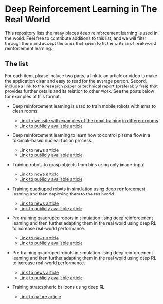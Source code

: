 
# Deep Reinforcement Learning in The Real World

This repository lists the many places deep reinforcement learning is used in the world. Feel free to contribute additions to this list, and we will filter through them and accept the ones that seem to fit the criteria of real-world reinforcement learning.


## The list

For each item, please include two parts, a link to an article or video to make the application clear and easy to read for the average person. Second, include a link to the research paper or technical report (preferably free) that provides further details and its relation to other work. See the posts below for examples of this format.

* Deep reinforcement learning is used to train mobile robots with arms to clean rooms.
  - [Link to website with examples of the robot training in different rooms](https://sites.google.com/view/relmm)
  - [Link to publicly available article](https://arxiv.org/abs/2107.13545)
  
* Deep reinforcement learning to learn how to control plasma flow in a tokamak-based nuclear fusion process.
  - [Link to news article](https://www.technologyreview.com/2022/02/16/1045470/deepminds-ai-can-control-superheated-plasma-inside-a-fusion-reactor/)
  - [Link to publicly available article](https://www.researchgate.net/publication/358650770_Magnetic_control_of_tokamak_plasmas_through_deep_reinforcement_learning)

* Training robots to grasp objects from bins using only image-input
  - [Link to news article](https://ai.googleblog.com/2016/03/deep-learning-for-robots-learning-from.html)
  - [Link to publicly available article](https://arxiv.org/abs/1603.02199)

* Training quadruped robots in simulation using deep reinforcement learning and then deploying them to the real world.
  - [Link to news article](https://leggedrobotics.github.io/rl-perceptiveloco/)
  - [Link to publicly available article](https://leggedrobotics.github.io/rl-perceptiveloco/assets/pdf/wild_anymal.pdf)

* Pre-training quadruped robots in simulation using deep reinforcement learning and then further adapting them in the real world using deep RL to increase real-world performance.
  - [Link to news article](https://bair.berkeley.edu/blog/2020/04/03/laikago/)
  - [Link to publicly available article](https://arxiv.org/abs/2004.00784)

* Pre-training quadruped robots in simulation using deep reinforcement learning and then further adapting them in the real world using deep RL to increase real-world performance.
  - [Link to news article](https://bair.berkeley.edu/blog/2020/04/03/laikago/)
  - [Link to publicly available article](https://arxiv.org/abs/2004.00784)

* Training stratospheric balloons using deep RL
  - [Link to nature article](https://www.nature.com/articles/s41586-020-2939-8)

